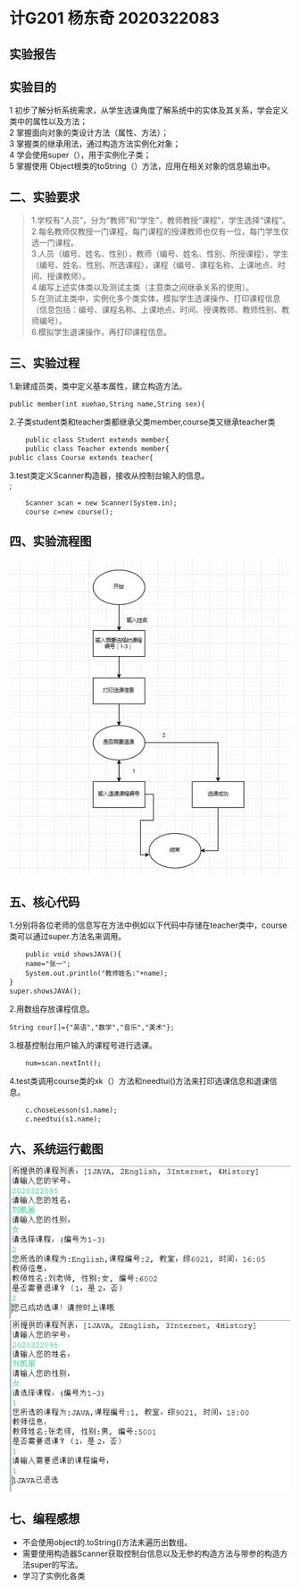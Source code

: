 # 计G201 杨东奇 2020322083
## 实验报告
## 实验目的
1 初步了解分析系统需求，从学生选课角度了解系统中的实体及其关系，学会定义类中的属性以及方法；<br/>
2 掌握面向对象的类设计方法（属性、方法）；<br/>
3 掌握类的继承用法，通过构造方法实例化对象；<br/>
4 学会使用super（），用于实例化子类；<br/>
5 掌握使用 Object根类的toString（）方法，应用在相关对象的信息输出中。<br/>
## 二、实验要求
> 1.学校有“人员”，分为“教师”和“学生”，教师教授“课程”，学生选择“课程”。<br/>
> 2.每名教师仅教授一门课程，每门课程的授课教师也仅有一位，每门学生仅选一门课程。<br/>
> 3.人员（编号、姓名、性别），教师（编号、姓名、性别、所授课程），学生（编号、姓名、性别、所选课程），课程（编号、课程名称、上课地点、时间、授课教师）。<br/>
> 4.编写上述实体类以及测试主类（主意类之间继承关系的使用）。<br/>
> 5.在测试主类中，实例化多个类实体，模拟学生选课操作、打印课程信息（信息包括：编号、课程名称、上课地点、时间、授课教师、教师性别、教师编号）。<br/>
> 6.模拟学生退课操作，再打印课程信息。
## 三、实验过程
1.新建成员类，类中定义基本属性，建立构造方法。<br/>

    public member(int xuehao,String name,String sex){
    
2.子类student类和teacher类都继承父类member,course类又继承teacher类<br/>

		public class Student extends member{
		public class Teacher extends member{
    public class Course extends teacher{
	
3.test类定义Scanner构造器，接收从控制台输入的信息。<br/>;
		
		Scanner scan = new Scanner(System.in);	
		course c=new course();
		
## 四、实验流程图
![image](https://github.com/ydqgithub/XK/blob/main/images/lct.jpg)
## 五、核心代码
1.分别将各位老师的信息写在方法中例如以下代码中存储在teacher类中，course类可以通过super.方法名来调用。

		public void showsJAVA(){
		name="张一";
		System.out.println("教师姓名:"+name);
	}
    super.showsJAVA();
2.用数组存放课程信息。

    String cour[]={"英语","数学","音乐","美术"};
 
3.根基控制台用户输入的课程号进行选课。

		num=scan.nextInt();

4.test类调用course类的xk（）方法和needtui()方法来打印选课信息和退课信息。

		c.choseLesson(s1.name);
		c.needtui(s1.name);
## 六、系统运行截图
![image](https://github.com/G202liukaili/ChoseLesson/blob/main/image/2020-11-01_125900.jpg)
![image](https://github.com/G202liukaili/ChoseLesson/blob/main/image/2020-11-01_130135.jpg)
## 七、编程感想
* 不会使用object的.toString()方法未遍历出数组。<br/>
* 需要使用构造器Scanner获取控制台信息以及无参的构造方法与带参的构造方法super的写法。<br/>
* 学习了实例化各类<br/>
